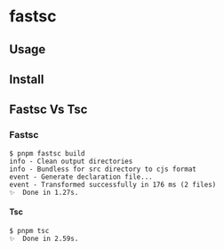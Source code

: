 # fastsc


## Usage


## Install


## Fastsc Vs Tsc

### Fastsc
```
$ pnpm fastsc build
info - Clean output directories
info - Bundless for src directory to cjs format
event - Generate declaration file...
event - Transformed successfully in 176 ms (2 files)
✨  Done in 1.27s.
```

#### Tsc
```
$ pnpm tsc
✨  Done in 2.59s.
```
